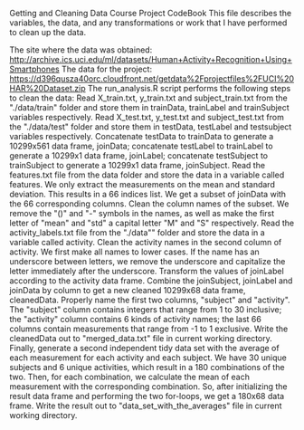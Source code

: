Getting and Cleaning Data Course Project CodeBook
This file describes the variables, the data, and any transformations or work that I have performed to clean up the data.

The site where the data was obtained:
http://archive.ics.uci.edu/ml/datasets/Human+Activity+Recognition+Using+Smartphones
The data for the project:
https://d396qusza40orc.cloudfront.net/getdata%2Fprojectfiles%2FUCI%20HAR%20Dataset.zip
The run_analysis.R script performs the following steps to clean the data:
Read X_train.txt, y_train.txt and subject_train.txt from the "./data/train" folder and store them in trainData, trainLabel and trainSubject variables respectively.
Read X_test.txt, y_test.txt and subject_test.txt from the "./data/test" folder and store them in testData, testLabel and testsubject variables respectively.
Concatenate testData to trainData to generate a 10299x561 data frame, joinData; concatenate testLabel to trainLabel to generate a 10299x1 data frame, joinLabel; concatenate testSubject to trainSubject to generate a 10299x1 data frame, joinSubject.
Read the features.txt file from the data folder and store the data in a variable called features. We only extract the measurements on the mean and standard deviation. This results in a 66 indices list. We get a subset of joinData with the 66 corresponding columns.
Clean the column names of the subset. We remove the "()" and "-" symbols in the names, as well as make the first letter of "mean" and "std" a capital letter "M" and "S" respectively.
Read the activity_labels.txt file from the "./data"" folder and store the data in a variable called activity.
Clean the activity names in the second column of activity. We first make all names to lower cases. If the name has an underscore between letters, we remove the underscore and capitalize the letter immediately after the underscore.
Transform the values of joinLabel according to the activity data frame. 
Combine the joinSubject, joinLabel and joinData by column to get a new cleaned 10299x68 data frame, cleanedData. Properly name the first two columns, "subject" and "activity". The "subject" column contains integers that range from 1 to 30 inclusive; the "activity" column contains 6 kinds of activity names; the last 66 columns contain measurements that range from -1 to 1 exclusive.
Write the cleanedData out to "merged_data.txt" file in current working directory.
Finally, generate a second independent tidy data set with the average of each measurement for each activity and each subject. We have 30 unique subjects and 6 unique activities, which result in a 180 combinations of the two. Then, for each combination, we calculate the mean of each measurement with the corresponding combination. So, after initializing the result data frame and performing the two for-loops, we get a 180x68 data frame.
Write the result out to "data_set_with_the_averages" file in current working directory.
